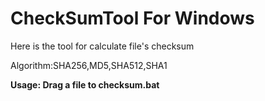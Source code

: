 # CheckSumTool For Windows

Here is the tool for calculate file's checksum

Algorithm:SHA256,MD5,SHA512,SHA1

**Usage: Drag a file to checksum.bat**
